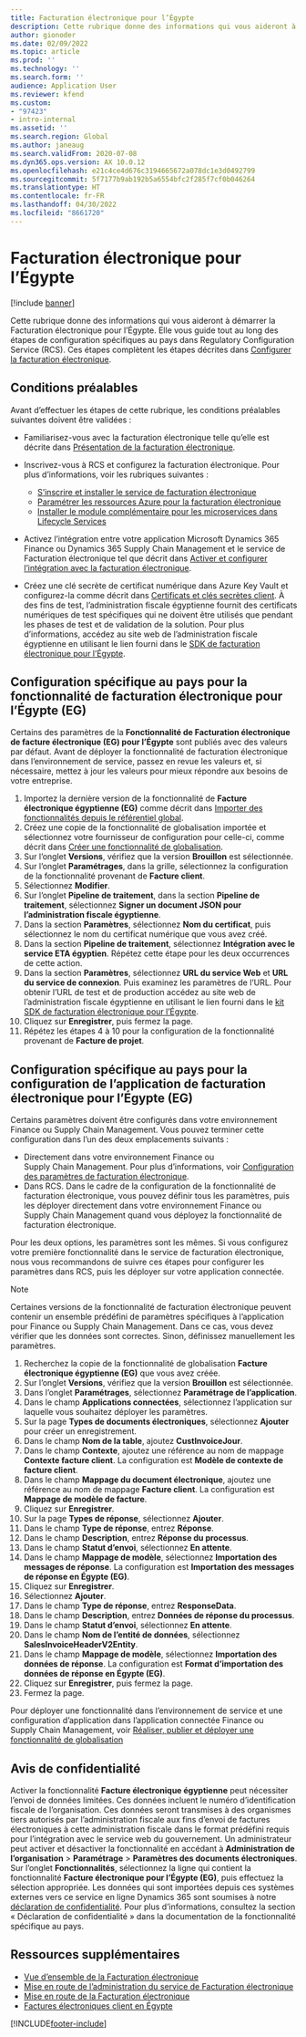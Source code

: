 ```yaml
---
title: Facturation électronique pour l’Égypte
description: Cette rubrique donne des informations qui vous aideront à démarrer la Facturation électronique pour l’Égypte dans Microsoft Dynamics 365 Finance et Dynamics 365 Supply Chain Management.
author: gionoder
ms.date: 02/09/2022
ms.topic: article
ms.prod: ''
ms.technology: ''
ms.search.form: ''
audience: Application User
ms.reviewer: kfend
ms.custom:
- "97423"
- intro-internal
ms.assetid: ''
ms.search.region: Global
ms.author: janeaug
ms.search.validFrom: 2020-07-08
ms.dyn365.ops.version: AX 10.0.12
ms.openlocfilehash: e21c4ce4d676c3194665672a078dc1e3d0492799
ms.sourcegitcommit: 5f7177b9ab192b5a6554bfc2f285f7cf0b046264
ms.translationtype: HT
ms.contentlocale: fr-FR
ms.lasthandoff: 04/30/2022
ms.locfileid: "8661720"
---
```

# <a name="electronic-invoicing-for-egypt"></a>Facturation électronique pour l’Égypte

[!include [banner](../includes/banner.md)]

Cette rubrique donne des informations qui vous aideront à démarrer la Facturation électronique pour l’Égypte. Elle vous guide tout au long des étapes de configuration spécifiques au pays dans Regulatory Configuration Service (RCS). Ces étapes complètent les étapes décrites dans [Configurer la facturation électronique](e-invoicing-set-up-overview.md).

## <a name="prerequisites"></a>Conditions préalables

Avant d’effectuer les étapes de cette rubrique, les conditions préalables suivantes doivent être validées :

- Familiarisez-vous avec la facturation électronique telle qu’elle est décrite dans [Présentation de la facturation électronique](e-invoicing-service-overview.md).
- Inscrivez-vous à RCS et configurez la facturation électronique. Pour plus d’informations, voir les rubriques suivantes :

    - [S’inscrire et installer le service de facturation électronique](e-invoicing-sign-up-install.md)
    - [Paramétrer les ressources Azure pour la facturation électronique](e-invoicing-set-up-azure-resources.md)
    - [Installer le module complémentaire pour les microservices dans Lifecycle Services](e-invoicing-install-add-in-microservices-lcs.md)
    
- Activez l’intégration entre votre application Microsoft Dynamics 365 Finance ou Dynamics 365 Supply Chain Management et le service de Facturation électronique tel que décrit dans [Activer et configurer l’intégration avec la facturation électronique](e-invoicing-activate-setup-integration.md).
- Créez une clé secrète de certificat numérique dans Azure Key Vault et configurez-la comme décrit dans [Certificats et clés secrètes client](e-invoicing-customer-certificates-secrets.md). À des fins de test, l’administration fiscale égyptienne fournit des certificats numériques de test spécifiques qui ne doivent être utilisés que pendant les phases de test et de validation de la solution. Pour plus d’informations, accédez au site web de l’administration fiscale égyptienne en utilisant le lien fourni dans le [SDK de facturation électronique pour l’Égypte](https://sdk.invoicing.eta.gov.eg/faq/).

## <a name="country-specific-configuration-for-the-egyptian-electronic-invoice-eg-feature"></a>Configuration spécifique au pays pour la fonctionnalité de facturation électronique pour l’Égypte (EG)

Certains des paramètres de la **Fonctionnalité de Facturation électronique de facture électronique (EG) pour l’Égypte** sont publiés avec des valeurs par défaut. Avant de déployer la fonctionnalité de facturation électronique dans l’environnement de service, passez en revue les valeurs et, si nécessaire, mettez à jour les valeurs pour mieux répondre aux besoins de votre entreprise.

1. Importez la dernière version de la fonctionnalité de **Facture électronique égyptienne (EG)** comme décrit dans [Importer des fonctionnalités depuis le référentiel global](e-invoicing-import-feature-global-repository.md).
2. Créez une copie de la fonctionnalité de globalisation importée et sélectionnez votre fournisseur de configuration pour celle-ci, comme décrit dans [Créer une fonctionnalité de globalisation](e-invoicing-create-new-globalization-feature.md).
3. Sur l’onglet **Versions**, vérifiez que la version **Brouillon** est sélectionnée.
4. Sur l’onglet **Paramétrages**, dans la grille, sélectionnez la configuration de la fonctionnalité provenant de **Facture client**.
5. Sélectionnez **Modifier**.
6. Sur l’onglet **Pipeline de traitement**, dans la section **Pipeline de traitement**, sélectionnez **Signer un document JSON pour l’administration fiscale égyptienne**.
7. Dans la section **Paramètres**, sélectionnez **Nom du certificat**, puis sélectionnez le nom du certificat numérique que vous avez créé.
8. Dans la section **Pipeline de traitement**, sélectionnez **Intégration avec le service ETA égyptien**. Répétez cette étape pour les deux occurrences de cette action.
9. Dans la section **Paramètres**, sélectionnez **URL du service Web** et **URL du service de connexion**. Puis examinez les paramètres de l’URL. Pour obtenir l’URL de test et de production accédez au site web de l’administration fiscale égyptienne en utilisant le lien fourni dans le [kit SDK de facturation électronique pour l’Égypte](https://sdk.invoicing.eta.gov.eg/faq/).
10. Cliquez sur **Enregistrer**, puis fermez la page.
11. Répétez les étapes 4 à 10 pour la configuration de la fonctionnalité provenant de **Facture de projet**.

## <a name="country-specific-configuration-for-the-egyptian-electronic-invoice-eg-application-setup"></a>Configuration spécifique au pays pour la configuration de l’application de facturation électronique pour l’Égypte (EG)

Certains paramètres doivent être configurés dans votre environnement Finance ou Supply Chain Management. Vous pouvez terminer cette configuration dans l’un des deux emplacements suivants :

- Directement dans votre environnement Finance ou Supply Chain Management. Pour plus d’informations, voir [Configuration des paramètres de facturation électronique](e-invoicing-set-up-parameters.md).
- Dans RCS. Dans le cadre de la configuration de la fonctionnalité de facturation électronique, vous pouvez définir tous les paramètres, puis les déployer directement dans votre environnement Finance ou Supply Chain Management quand vous déployez la fonctionnalité de facturation électronique.

Pour les deux options, les paramètres sont les mêmes. Si vous configurez votre première fonctionnalité dans le service de facturation électronique, nous vous recommandons de suivre ces étapes pour configurer les paramètres dans RCS, puis les déployer sur votre application connectée.

> [!NOTE]
> Certaines versions de la fonctionnalité de facturation électronique peuvent contenir un ensemble prédéfini de paramètres spécifiques à l’application pour Finance ou Supply Chain Management. Dans ce cas, vous devez vérifier que les données sont correctes. Sinon, définissez manuellement les paramètres.

1. Recherchez la copie de la fonctionnalité de globalisation **Facture électronique égyptienne (EG)** que vous avez créée.
2. Sur l’onglet **Versions**, vérifiez que la version **Brouillon** est sélectionnée.
3. Dans l’onglet **Paramétrages**, sélectionnez **Paramétrage de l’application**.
4. Dans le champ **Applications connectées**, sélectionnez l’application sur laquelle vous souhaitez déployer les paramètres.
5. Sur la page **Types de documents électroniques**, sélectionnez **Ajouter** pour créer un enregistrement.
6. Dans le champ **Nom de la table**, ajoutez **CustInvoiceJour**.
7. Dans le champ **Contexte**, ajoutez une référence au nom de mappage **Contexte facture client**. La configuration est **Modèle de contexte de facture client**.
8. Dans le champ **Mappage du document électronique**, ajoutez une référence au nom de mappage **Facture client**. La configuration est **Mappage de modèle de facture**.
9. Cliquez sur **Enregistrer**.
10. Sur la page **Types de réponse**, sélectionnez **Ajouter**.
11. Dans le champ **Type de réponse**, entrez **Réponse**.
12. Dans le champ **Description**, entrez **Réponse du processus**.
13. Dans le champ **Statut d’envoi**, sélectionnez **En attente**.
14. Dans le champ **Mappage de modèle**, sélectionnez **Importation des messages de réponse**. La configuration est **Importation des messages de réponse en Égypte (EG)**.
15. Cliquez sur **Enregistrer**.
16. Sélectionnez **Ajouter**.
17. Dans le champ **Type de réponse**, entrez **ResponseData**.
18. Dans le champ **Description**, entrez **Données de réponse du processus**.
19. Dans le champ **Statut d’envoi**, sélectionnez **En attente**.
20. Dans le champ **Nom de l’entité de données**, sélectionnez **SalesInvoiceHeaderV2Entity**.
21. Dans le champ **Mappage de modèle**, sélectionnez **Importation des données de réponse**. La configuration est **Format d’importation des données de réponse en Égypte (EG)**.
22. Cliquez sur **Enregistrer**, puis fermez la page.
23. Fermez la page.

Pour déployer une fonctionnalité dans l’environnement de service et une configuration d’application dans l’application connectée Finance ou Supply Chain Management, voir [Réaliser, publier et déployer une fonctionnalité de globalisation](e-invoicing-complete-publish-deploy-globalization-feature.md)

## <a name="privacy-notice"></a>Avis de confidentialité

Activer la fonctionnalité **Facture électronique égyptienne** peut nécessiter l’envoi de données limitées. Ces données incluent le numéro d’identification fiscale de l’organisation. Ces données seront transmises à des organismes tiers autorisés par l’administration fiscale aux fins d’envoi de factures électroniques à cette administration fiscale dans le format prédéfini requis pour l’intégration avec le service web du gouvernement. Un administrateur peut activer et désactiver la fonctionnalité en accédant à **Administration de l’organisation** \> **Paramétrage** \> **Paramètres des documents électroniques**. Sur l’onglet **Fonctionnalités**, sélectionnez la ligne qui contient la fonctionnalité **Facture électronique pour l’Égypte (EG)**, puis effectuez la sélection appropriée. Les données qui sont importées depuis ces systèmes externes vers ce service en ligne Dynamics 365 sont soumises à notre [déclaration de confidentialité](https://go.microsoft.com/fwlink/?LinkId=512132). Pour plus d’informations, consultez la section « Déclaration de confidentialité » dans la documentation de la fonctionnalité spécifique au pays.

## <a name="additional-resources"></a>Ressources supplémentaires

- [Vue d’ensemble de la Facturation électronique](e-invoicing-service-overview.md)
- [Mise en route de l’administration du service de Facturation électronique](e-invoicing-get-started-service-administration.md)
- [Mise en route de la Facturation électronique](e-invoicing-get-started.md)
- [Factures électroniques client en Égypte](emea-egy-e-invoices.md)

[!INCLUDE[footer-include](../../includes/footer-banner.md)]
